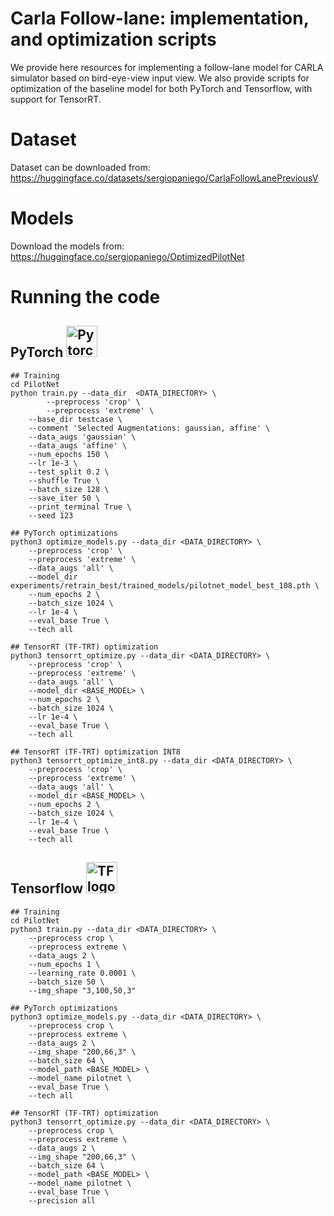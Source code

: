 # Carla Follow-lane: implementation, and optimization scripts

We provide here resources for implementing a follow-lane model for CARLA simulator based on bird-eye-view input view.
We also provide scripts for optimization of the baseline model for both PyTorch and Tensorflow, with support for TensorRT.

# Dataset

Dataset can be downloaded from: https://huggingface.co/datasets/sergiopaniego/CarlaFollowLanePreviousV

# Models

Download the models from: https://huggingface.co/sergiopaniego/OptimizedPilotNet

# Running the code

## PyTorch <img src="https://pytorch.org/assets/images/pytorch-logo.png" alt="Pytorch logo" width="50"/> 

```
## Training
cd PilotNet
python train.py --data_dir  <DATA_DIRECTORY> \
		--preprocess 'crop' \
		--preprocess 'extreme' \
    --base_dir testcase \
    --comment 'Selected Augmentations: gaussian, affine' \
    --data_augs 'gaussian' \
    --data_augs 'affine' \
    --num_epochs 150 \
    --lr 1e-3 \
    --test_split 0.2 \
    --shuffle True \
    --batch_size 128 \
    --save_iter 50 \
    --print_terminal True \
    --seed 123  

## PyTorch optimizations
python3 optimize_models.py --data_dir <DATA_DIRECTORY> \
	--preprocess 'crop' \
	--preprocess 'extreme' \
	--data_augs 'all' \
	--model_dir experiments/retrain_best/trained_models/pilotnet_model_best_108.pth \
	--num_epochs 2 \
	--batch_size 1024 \
	--lr 1e-4 \
	--eval_base True \
	--tech all

## TensorRT (TF-TRT) optimization
python3 tensorrt_optimize.py --data_dir <DATA_DIRECTORY> \
	--preprocess 'crop' \
	--preprocess 'extreme' \
	--data_augs 'all' \
	--model_dir <BASE_MODEL> \
	--num_epochs 2 \
	--batch_size 1024 \
	--lr 1e-4 \
	--eval_base True \
	--tech all

## TensorRT (TF-TRT) optimization INT8
python3 tensorrt_optimize_int8.py --data_dir <DATA_DIRECTORY> \
	--preprocess 'crop' \
	--preprocess 'extreme' \
	--data_augs 'all' \
	--model_dir <BASE_MODEL> \
	--num_epochs 2 \
	--batch_size 1024 \
	--lr 1e-4 \
	--eval_base True \
	--tech all
```

## Tensorflow <img src="https://upload.wikimedia.org/wikipedia/commons/thumb/2/2d/Tensorflow_logo.svg/1200px-Tensorflow_logo.svg.png" alt="TF logo" width="50"/> 
```
## Training
cd PilotNet
python3 train.py --data_dir <DATA_DIRECTORY> \
    --preprocess crop \
    --preprocess extreme \
    --data_augs 2 \
    --num_epochs 1 \
    --learning_rate 0.0001 \
    --batch_size 50 \
    --img_shape "3,100,50,3"

## PyTorch optimizations
python3 optimize_models.py --data_dir <DATA_DIRECTORY> \
	--preprocess crop \
	--preprocess extreme \
	--data_augs 2 \
	--img_shape "200,66,3" \
	--batch_size 64 \
	--model_path <BASE_MODEL> \
	--model_name pilotnet \
	--eval_base True \
 	--tech all 

## TensorRT (TF-TRT) optimization
python3 tensorrt_optimize.py --data_dir <DATA_DIRECTORY> \
	--preprocess crop \
	--preprocess extreme \
	--data_augs 2 \
	--img_shape "200,66,3" \
	--batch_size 64 \
	--model_path <BASE_MODEL> \
	--model_name pilotnet \
	--eval_base True \
 	--precision all

```
